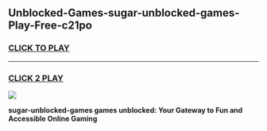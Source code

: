 
## Unblocked-Games-sugar-unblocked-games-Play-Free-c21po
<h3>
<a href="https://premium76.site?title=sugar-unblocked-games&ref=20A">CLICK TO PLAY</a></h3>
<hr>

<h3>
<a href="https://premium76.site?title=sugar-unblocked-games&ref=20A">CLICK 2 PLAY</a>
  
</h3>

<a href="https://premium76.site?title=sugar-unblocked-games&ref=20A"><img src="https://clearcache.store/games.png"></a>


**sugar-unblocked-games games unblocked: Your Gateway to Fun and Accessible Online Gaming**
